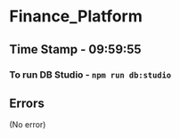 # Finance_Platform

## Time Stamp - 09:59:55

### To run DB Studio - ``` npm run db:studio ```

## Errors
(No error)
